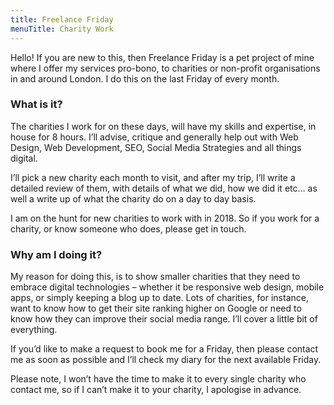 ```yaml
---
title: Freelance Friday 
menuTitle: Charity Work
---
```


Hello! If you are new to this, then Freelance Friday is a pet project of mine where I offer my services pro-bono, to charities or non-profit organisations in and around London. I do this on the last Friday of every month.

### What is it?

The charities I work for on these days, will have my skills and expertise, in house for 8 hours. I’ll advise, critique and generally help out with Web Design, Web Development, SEO, Social Media Strategies and all things digital.

I’ll pick a new charity each month to visit, and after my trip, I’ll write a detailed review of them, with details of what we did, how we did it etc… as well a write up of what the charity do on a day to day basis.

I am on the hunt for new charities to work with in 2018. So if you work for a charity, or know someone who does, please get in touch.

### Why am I doing it?

My reason for doing this, is to show smaller charities that they need to embrace digital technologies – whether it be responsive web design, mobile apps, or simply keeping a blog up to date. Lots of charities, for instance, want to know how to get their site ranking higher on Google or need to know how they can improve their social media range. I’ll cover a little bit of everything.

If you’d like to make a request to book me for a Friday, then please contact me as soon as possible and I’ll check my diary for the next available Friday.

Please note, I won’t have the time to make it to every single charity who contact me, so if I can’t make it to your charity, I apologise in advance.